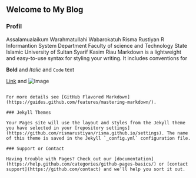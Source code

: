 ## Welcome to My Blog
### Profil
Assalamualaikum Warahmatullahi Wabarokatuh
Risma Rustiyan R
Informantion System Department
Faculty of science and Technology
State Islamic University of Sultan Syarif Kasim Riau
Markdown is a lightweight and easy-to-use syntax for styling your writing. It includes conventions for

**Bold** and _Italic_ and `Code` text

[Link](url) and ![Image](src)
```

For more details see [GitHub Flavored Markdown](https://guides.github.com/features/mastering-markdown/).

### Jekyll Themes

Your Pages site will use the layout and styles from the Jekyll theme you have selected in your [repository settings](https://github.com/rismarustiyan/risma.github.io/settings). The name of this theme is saved in the Jekyll `_config.yml` configuration file.

### Support or Contact

Having trouble with Pages? Check out our [documentation](https://help.github.com/categories/github-pages-basics/) or [contact support](https://github.com/contact) and we’ll help you sort it out.
